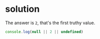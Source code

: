 # solution

The answer is `2`, that's the first truthy value.

```javascript
console.log(null || 2 || undefined)

```

